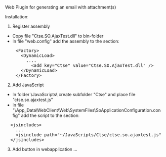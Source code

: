 Web Plugin for generating an email with attachment(s)

Installation:

1) Register assembly

- Copy file "Ctse.SO.AjaxTest.dll" to bin-folder
- In file "web.config" add the assembly to the section: 

<pre>
    &lt;Factory&gt;
      &lt;DynamicLoad&gt;
        ....
	      &lt;add key=&quot;Ctse&quot; value=&quot;Ctse.SO.AjaxTest.dll&quot; /&gt;
      &lt;/DynamicLoad&gt;
    &lt;/Factory&gt;
</pre>

2) Add JavaScript

- In folder \JavaScripts\ create subfolder "Ctse" and place file "ctse.so.ajaxtest.js"
- In file "\App_Data\WebClient\Web\SystemFiles\SoApplicationConfiguration.config" add the script to the section:

<pre>
  &lt;jsincludes&gt;
    ...
    &lt;jsinclude path=&quot;~/JavaScripts/Ctse/ctse.so.ajaxtest.js&quot; /&gt;
  &lt;/jsincludes&gt;
</pre>

3) Add button in webapplication
...
  
